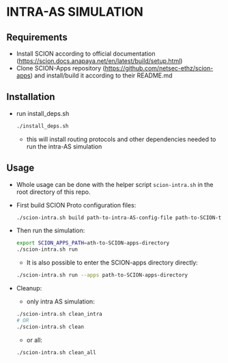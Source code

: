 # INTRA-AS SIMULATION

## Requirements

- Install SCION according to official documentation
    (<https://scion.docs.anapaya.net/en/latest/build/setup.html>)
- Clone SCION-Apps repository (<https://github.com/netsec-ethz/scion-apps>)
    and install/build it according to their README.md

## Installation

- run install_deps.sh

    ```bash
    ./install_deps.sh
    ```

    - this will install routing protocols and other dependencies needed to run the intra-AS simulation

## Usage

- Whole usage can be done with the helper script `scion-intra.sh` in the root directory of this repo.
- First build SCION Proto configuration files:

    ```bash
    ./scion-intra.sh build path-to-intra-AS-config-file path-to-SCION-topo-config-file [other-SCION-topology-flags]
    ```

- Then run the simulation:

    ```bash
    export SCION_APPS_PATH=ath-to-SCION-apps-directory
    ./scion-intra.sh run
    ```

    - It is also possible to enter the SCION-apps directory directly:

    ```bash
    ./scion-intra.sh run --apps path-to-SCION-apps-directory
    ```

- Cleanup:
    - only intra AS simulation:

    ```bash
    ./scion-intra.sh clean_intra
    # OR
    ./scion-intra.sh clean
    ```

    - or all:

    ```bash
    ./scion-intra.sh clean_all
    ```
